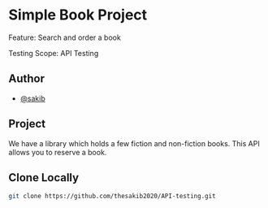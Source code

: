 # Simple Book Project

Feature: Search and order a book

Testing Scope: API Testing

## Author
- [@sakib](https://github.com/thesakib2020)

## Project
We have a library which holds a few fiction and non-fiction books. This API allows you to reserve a book.

## Clone Locally
```bash
git clone https://github.com/thesakib2020/API-testing.git
```
